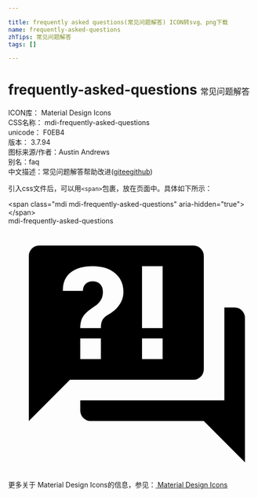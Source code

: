 ```yaml
---

title: frequently asked questions(常见问题解答) ICON转svg、png下载
name: frequently-asked-questions
zhTips: 常见问题解答
tags: []

---
```


# frequently-asked-questions  <small style="font-size: 60%;font-weight: 100">常见问题解答</small>


<div class="detail-page">
<p>
<span>
ICON库：
<span class="badge-secondary badge">Material Design Icons</span> 
</span>
<br/>
<span>
CSS名称：
<span class="badge-secondary badge">mdi-frequently-asked-questions</span> 
</span>
<br/>
<span>
unicode：
<span class="badge-secondary badge">F0EB4</span> 
<copy-btn content='F0EB4' btn-title=""></copy-btn>
<copy-btn :content='String.fromCodePoint(parseInt("F0EB4", 16))' btn-title="复制U"></copy-btn>
</span>
<br/>
<span>
版本：
<span class="badge-secondary badge">3.7.94</span> 
</span>
<br/>
<span>图标来源/作者：<span class="badge-light badge">Austin Andrews</span></span> 
<br/>
<span>别名：<span class="badge-light badge">faq</span></span><br/><span class="zh-detail">中文描述：<span class="badge-primary badge">常见问题解答</span><span class="help-link"><span>帮助改进</span>(<a href="https://gitee.com/liuwave/icon-helper/edit/master/json/material/frequently-asked-questions.json" target="_blank" rel="noopener noreferrer">gitee</a><a href="https://github.com/liuwave/icon-helper/edit/master/json/material/frequently-asked-questions.json" target="_blank" rel="noopener noreferrer">github</a></span>)</span><br/>
</p>
</div>
<div class="alert alert-dark">
  <i class="mdi mdi-frequently-asked-questions mdi-48px"></i>
  <i class="mdi mdi-frequently-asked-questions mdi-36px"></i>
  <i class="mdi mdi-frequently-asked-questions mdi-24px"></i>
  <i class="mdi mdi-frequently-asked-questions mdi-18px"></i>
</div>
<div>
  <p>引入css文件后，可以用<code>&lt;span&gt;</code>包裹，放在页面中。具体如下所示：    
  </p>
  <div class="alert alert-primary" style="font-size: 14px">
    &lt;span class="mdi mdi-frequently-asked-questions" aria-hidden="true"&gt;&lt;/span&gt;
    <copy-btn content='<span class="mdi mdi-frequently-asked-questions" aria-hidden="true"></span>'></copy-btn>
  </div>
  <div class="alert alert-secondary">
    <i class="mdi mdi-frequently-asked-questions"
    style="font-size: 24px"
    aria-hidden="true"></i> mdi-frequently-asked-questions
    <copy-btn content="mdi-frequently-asked-questions" btn-title="复制图标名称"></copy-btn>
  </div>
</div>
<div id="svg" class="svg-wrap">
<svg xmlns="http://www.w3.org/2000/svg" viewBox="0 0 24 24"><path d="M18,15H6L2,19V3A1,1 0 0,1 3,2H18A1,1 0 0,1 19,3V14A1,1 0 0,1 18,15M23,9V23L19,19H8A1,1 0 0,1 7,18V17H21V8H22A1,1 0 0,1 23,9M8.19,4C7.32,4 6.62,4.2 6.08,4.59C5.56,5 5.3,5.57 5.31,6.36L5.32,6.39H7.25C7.26,6.09 7.35,5.86 7.53,5.7C7.71,5.55 7.93,5.47 8.19,5.47C8.5,5.47 8.76,5.57 8.94,5.75C9.12,5.94 9.2,6.2 9.2,6.5C9.2,6.82 9.13,7.09 8.97,7.32C8.83,7.55 8.62,7.75 8.36,7.91C7.85,8.25 7.5,8.55 7.31,8.82C7.11,9.08 7,9.5 7,10H9C9,9.69 9.04,9.44 9.13,9.26C9.22,9.08 9.39,8.9 9.64,8.74C10.09,8.5 10.46,8.21 10.75,7.81C11.04,7.41 11.19,7 11.19,6.5C11.19,5.74 10.92,5.13 10.38,4.68C9.85,4.23 9.12,4 8.19,4M7,11V13H9V11H7M13,13H15V11H13V13M13,4V10H15V4H13Z" /></svg>
</div>
<detail full-name='mdi-frequently-asked-questions'></detail>
    
<div><p>更多关于 Material Design Icons的信息，参见：<a target="_blank" href="https://iconhelper.cn/material.html"> Material Design Icons</a>
</p></div>
